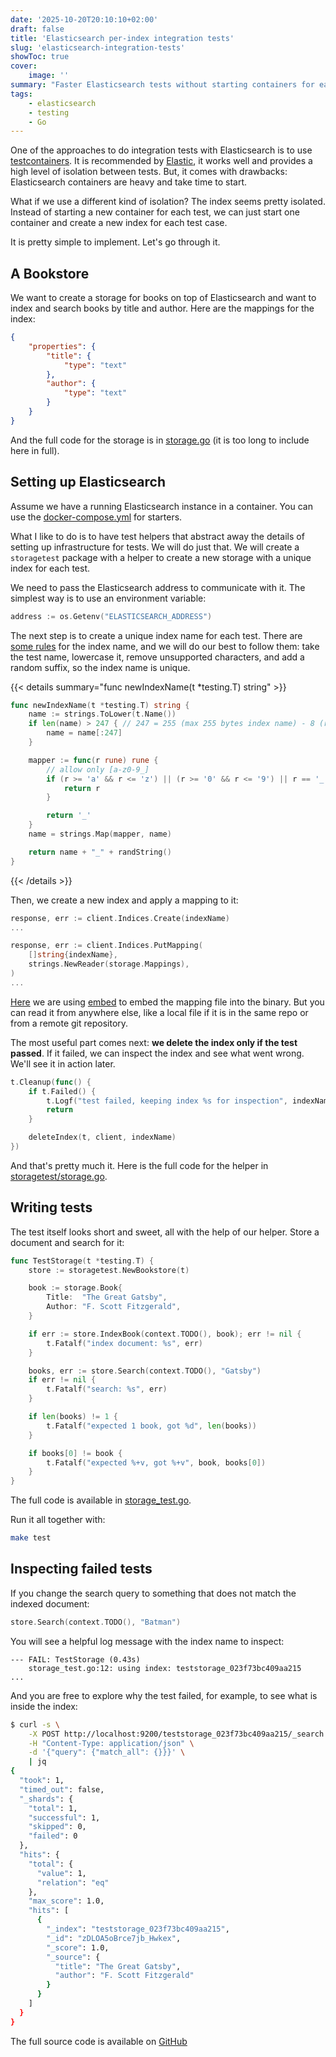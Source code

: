```yaml
---
date: '2025-10-20T20:10:10+02:00'
draft: false
title: 'Elasticsearch per-index integration tests'
slug: 'elasticsearch-integration-tests'
showToc: true
cover:
    image: ''
summary: "Faster Elasticsearch tests without starting containers for each test."
tags:
    - elasticsearch
    - testing
    - Go
---
```


One of the approaches to do integration tests with Elasticsearch is to use [testcontainers](https://testcontainers.com/).
It is recommended by [Elastic](https://www.elastic.co/search-labs/blog/tests-with-mocks-and-real-elasticsearch),
it works well and provides a high level of isolation between tests.
But, it comes with drawbacks: Elasticsearch containers are heavy and take time to start.

What if we use a different kind of isolation? The index seems pretty isolated.
Instead of starting a new container for each test, we can just start one container and
create a new index for each test case.

It is pretty simple to implement. Let's go through it.

## A Bookstore

We want to create a storage for books on top of Elasticsearch and want to index and search books by title and author.
Here are the mappings for the index:

```json
{
    "properties": {
        "title": {
            "type": "text"
        },
        "author": {
            "type": "text"
        }
    }
}
```

And the full code for the storage is in [storage.go](https://github.com/dmksnnk/blog/tree/main/examples/elasticsearch-integration/storage.go)
(it is too long to include here in full).

## Setting up Elasticsearch

Assume we have a running Elasticsearch instance in a container.
You can use the [docker-compose.yml](https://github.com/dmksnnk/blog/tree/main/examples/elasticsearch-integration/docker-compose.yaml)
for starters.

What I like to do is to have test helpers that abstract away the details of setting up infrastructure for tests.
We will do just that. We will create a `storagetest` package with a helper to create a new storage with a unique index for each test.

We need to pass the Elasticsearch address to communicate with it. The simplest way is to use an environment variable:

```go
address := os.Getenv("ELASTICSEARCH_ADDRESS")
```

The next step is to create a unique index name for each test.
There are [some rules](https://www.elastic.co/docs/api/doc/elasticsearch/operation/operation-indices-create#operation-indices-create-path)
for the index name, and we will do our best to follow them: take the test name, lowercase it,
remove unsupported characters, and add a random suffix, so the index name is unique.

{{< details summary="func newIndexName(t *testing.T) string" >}}

```go
func newIndexName(t *testing.T) string {
	name := strings.ToLower(t.Name())
	if len(name) > 247 { // 247 = 255 (max 255 bytes index name) - 8 (random suffix) - 1 (underscore)
		name = name[:247]
	}

	mapper := func(r rune) rune {
		// allow only [a-z0-9_]
		if (r >= 'a' && r <= 'z') || (r >= '0' && r <= '9') || r == '_' {
			return r
		}

		return '_'
	}
	name = strings.Map(mapper, name)

	return name + "_" + randString()
}
```

{{< /details >}}


Then, we create a new index and apply a mapping to it:

```go
response, err := client.Indices.Create(indexName)
...

response, err := client.Indices.PutMapping(
    []string{indexName},
    strings.NewReader(storage.Mappings),
)
...

```

[Here](https://github.com/dmksnnk/blog/tree/main/examples/elasticsearch-integration/embed.go)
we are using [embed](https://pkg.go.dev/embed) to embed the mapping file into the binary.
But you can read it from anywhere else, like a local file if it is in the same repo or from a remote git repository.

The most useful part comes next: **we delete the index only if the test passed**.
If it failed, we can inspect the index and see what went wrong. We'll see it in action later.

```go
t.Cleanup(func() {
    if t.Failed() {
        t.Logf("test failed, keeping index %s for inspection", indexName)
        return
    }

    deleteIndex(t, client, indexName)
})
```

And that's pretty much it. Here is the full code for the helper in
[storagetest/storage.go](https://github.com/dmksnnk/blog/tree/main/examples/elasticsearch-integration/storagetest/storage.go).


## Writing tests

The test itself looks short and sweet, all with the help of our helper.
Store a document and search for it:

```go
func TestStorage(t *testing.T) {
	store := storagetest.NewBookstore(t)

	book := storage.Book{
		Title:  "The Great Gatsby",
		Author: "F. Scott Fitzgerald",
	}

	if err := store.IndexBook(context.TODO(), book); err != nil {
		t.Fatalf("index document: %s", err)
	}

	books, err := store.Search(context.TODO(), "Gatsby")
	if err != nil {
		t.Fatalf("search: %s", err)
	}

	if len(books) != 1 {
		t.Fatalf("expected 1 book, got %d", len(books))
	}

	if books[0] != book {
		t.Fatalf("expected %+v, got %+v", book, books[0])
	}
}
```

The full code is available in [storage_test.go](https://github.com/dmksnnk/blog/tree/main/examples/elasticsearch-integration/storage_test.go).

Run it all together with:

```sh
make test
```


## Inspecting failed tests

If you change the search query to something that does not match the indexed document:

```go
store.Search(context.TODO(), "Batman")
```

You will see a helpful log message with the index name to inspect:

```
--- FAIL: TestStorage (0.43s)
    storage_test.go:12: using index: teststorage_023f73bc409aa215
...
```

And you are free to explore why the test failed, for example, to see what is inside the index:

```sh
$ curl -s \
    -X POST http://localhost:9200/teststorage_023f73bc409aa215/_search \
    -H "Content-Type: application/json" \
    -d '{"query": {"match_all": {}}}' \
    | jq
{
  "took": 1,
  "timed_out": false,
  "_shards": {
    "total": 1,
    "successful": 1,
    "skipped": 0,
    "failed": 0
  },
  "hits": {
    "total": {
      "value": 1,
      "relation": "eq"
    },
    "max_score": 1.0,
    "hits": [
      {
        "_index": "teststorage_023f73bc409aa215",
        "_id": "zDLOA5oBrce7jb_Hwkex",
        "_score": 1.0,
        "_source": {
          "title": "The Great Gatsby",
          "author": "F. Scott Fitzgerald"
        }
      }
    ]
  }
}
```

The full source code is available on [GitHub](https://github.com/dmksnnk/blog/tree/main/examples/elasticsearch-integration)
